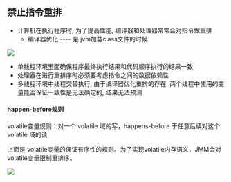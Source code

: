 ##  禁止指令重排

- 计算机在执行程序时, 为了提高性能, 编译器和处理器常常会对指令做重排
  - 编译器优化 ---- 是 jvm加载class文件的时候

![](https://youpaiyun.zongqilive.cn/image/20200712150908.png)

- 单线程环境里面确保程序最终执行结果和代码顺序执行的结果一致
- 处理器在进行重排序时必须要考虑指令之间的数据依赖性
- 多线程环境中线程交替执行, 由于编译器优化重排的存在, 两个线程中使用的变量能否保证一致性是无法确定的, 结果无法预测



#### happen-before规则

volatile变量规则：对一个 volatile 域的写，happens-before 于任意后续对这个 volatile 域的读

上面是 volatile变量的保证有序性的规则。为了实现volatile内存语义，JMM会对volatile变量限制重排序。



![](https://youpaiyun.zongqilive.cn/image/20200421164507.png)


